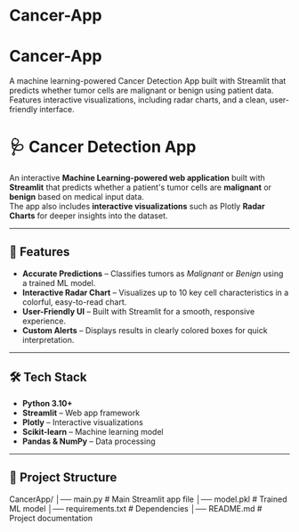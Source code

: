 # Cancer-App

# Cancer-App
A machine learning-powered Cancer Detection App built with Streamlit that predicts whether tumor cells are malignant or benign using patient data. Features interactive visualizations, including radar charts, and a clean, user-friendly interface.
# 🩺 Cancer Detection App

An interactive **Machine Learning-powered web application** built with **Streamlit** that predicts whether a patient's tumor cells are **malignant** or **benign** based on medical input data.  
The app also includes **interactive visualizations** such as Plotly **Radar Charts** for deeper insights into the dataset.

---

## 🚀 Features
- **Accurate Predictions** – Classifies tumors as *Malignant* or *Benign* using a trained ML model.
- **Interactive Radar Chart** – Visualizes up to 10 key cell characteristics in a colorful, easy-to-read chart.
- **User-Friendly UI** – Built with Streamlit for a smooth, responsive experience.
- **Custom Alerts** – Displays results in clearly colored boxes for quick interpretation.

---

## 🛠️ Tech Stack
- **Python 3.10+**
- **Streamlit** – Web app framework
- **Plotly** – Interactive visualizations
- **Scikit-learn** – Machine learning model
- **Pandas & NumPy** – Data processing

---

## 📂 Project Structure
CancerApp/
│── main.py # Main Streamlit app file
│── model.pkl # Trained ML model
│── requirements.txt # Dependencies
│── README.md # Project documentation
